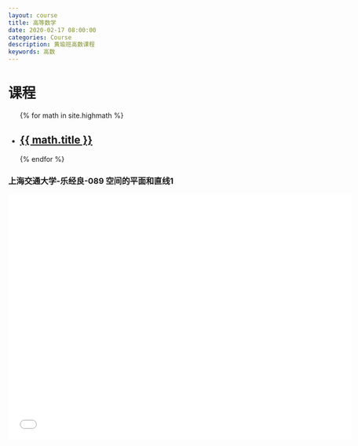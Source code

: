 ```yaml
---
layout: course
title: 高等数学
date: 2020-02-17 08:00:00
categories: Course
description: 黄瑜班高数课程
keywords: 高数
---
```






# 课程

<ul class="listing">
{% for math in site.highmath %}
    <li class="listing-item"><a href="{{ site.url }}{{ math.url }}"><h2>{{ math.title }}</h2> </a></li>
{% endfor %}
</ul>

### 上海交通大学-乐经良-089 空间的平面和直线1

<iframe height="500" width="700" src="//player.bilibili.com/player.html?aid=19027609&cid=31062190&page=89" scrolling="no" border="0" frameborder="no" framespacing="0" allowfullscreen="true"> </iframe>